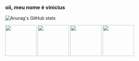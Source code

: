 ### oii, meu nome é vinicius

![Anurag's GitHub stats](https://github-readme-stats.vercel.app/api?username=anuraghazra&show_icons=true&theme=radical)

<div style="display: inline_block">
  
<img height="100em" src="https://cdn.jsdelivr.net/gh/devicons/devicon/icons/cplusplus/cplusplus-plain.svg"/>
  
<img height="100em" src="https://cdn.jsdelivr.net/gh/devicons/devicon/icons/css3/css3-plain.svg" />
          
<img height="100em"  src="https://cdn.jsdelivr.net/gh/devicons/devicon/icons/html5/html5-plain.svg" />
  
<img height="100em"  src="https://cdn.jsdelivr.net/gh/devicons/devicon/icons/javascript/javascript-plain.svg" />
          
          
          
</div>

          
          
          
